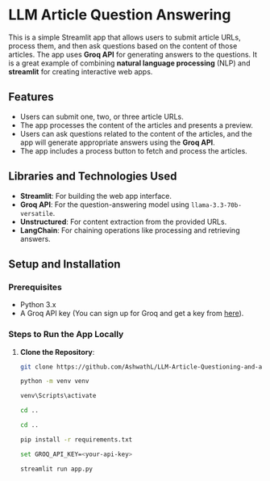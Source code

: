 # LLM Article Question Answering

This is a simple Streamlit app that allows users to submit article URLs, process them, and then ask questions based on the content of those articles. The app uses **Groq API** for generating answers to the questions. It is a great example of combining **natural language processing** (NLP) and **streamlit** for creating interactive web apps.

## Features
- Users can submit one, two, or three article URLs.
- The app processes the content of the articles and presents a preview.
- Users can ask questions related to the content of the articles, and the app will generate appropriate answers using the **Groq API**.
- The app includes a process button to fetch and process the articles.

## Libraries and Technologies Used
- **Streamlit**: For building the web app interface.
- **Groq API**: For the question-answering model using `llama-3.3-70b-versatile`.
- **Unstructured**: For content extraction from the provided URLs.
- **LangChain**: For chaining operations like processing and retrieving answers.

## Setup and Installation

### Prerequisites
- Python 3.x
- A Groq API key (You can sign up for Groq and get a key from [here](https://groq.com/)).

### Steps to Run the App Locally

1. **Clone the Repository**:
   ```bash
   git clone https://github.com/AshwathL/LLM-Article-Questioning-and-answering.git
   
   python -m venv venv

   venv\Scripts\activate

   cd ..

   cd ..

   pip install -r requirements.txt

   set GROQ_API_KEY=<your-api-key> 

   streamlit run app.py
   ```





